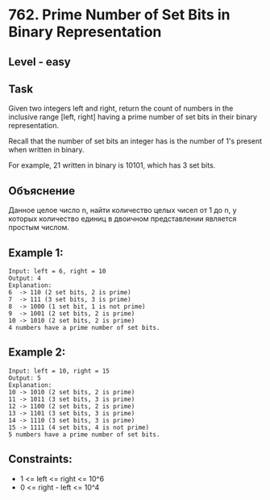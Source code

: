 # 762. Prime Number of Set Bits in Binary Representation


## Level - easy


## Task
Given two integers left and right, return the count of numbers in the inclusive range [left, right] having a prime number of set bits in their binary representation.

Recall that the number of set bits an integer has is the number of 1's present when written in binary.

For example, 21 written in binary is 10101, which has 3 set bits.


## Объяснение
Данное целое число n, найти количество целых чисел от 1 до n, у которых количество единиц в двоичном представлении является простым числом.


## Example 1:
````
Input: left = 6, right = 10
Output: 4
Explanation:
6  -> 110 (2 set bits, 2 is prime)
7  -> 111 (3 set bits, 3 is prime)
8  -> 1000 (1 set bit, 1 is not prime)
9  -> 1001 (2 set bits, 2 is prime)
10 -> 1010 (2 set bits, 2 is prime)
4 numbers have a prime number of set bits.
````


## Example 2:
````
Input: left = 10, right = 15
Output: 5
Explanation:
10 -> 1010 (2 set bits, 2 is prime)
11 -> 1011 (3 set bits, 3 is prime)
12 -> 1100 (2 set bits, 2 is prime)
13 -> 1101 (3 set bits, 3 is prime)
14 -> 1110 (3 set bits, 3 is prime)
15 -> 1111 (4 set bits, 4 is not prime)
5 numbers have a prime number of set bits.
````

## Constraints:
- 1 <= left <= right <= 10^6
- 0 <= right - left <= 10^4